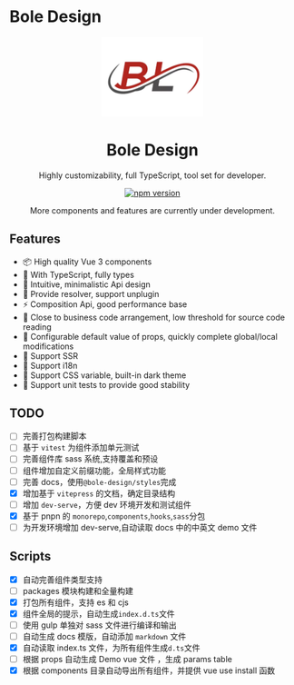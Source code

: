 # Bole Design

<p align="center">
  <a href="https://www.vexipui.com/" target="_blank" rel="noopener noreferrer">
    <img src="./docs/public/bl-logo.png" width="180" style="width: 180px;" />
  </a>
</p>

<h1 align="center">Bole Design</h1>

<p align="center">
  Highly customizability, full TypeScript, tool set for developer.
</p>

<p align="center">
  <a href="https://www.npmjs.com/package/vexip-ui" target="_blank">
    <img src="https://img.shields.io/github/package-json/v/JiuRanYa/bole-design" alt="npm version"/>
  </a>
</p>

<p align="center">
  More components and features are currently under development.
</p>

## Features

- 📦 High quality Vue 3 components
- 🔨 With TypeScript, fully types
- 📐 Intuitive, minimalistic Api design
- 🛫 Provide resolver, support unplugin
- ⚡ Composition Api, good performance base
- 👀 Close to business code arrangement, low threshold for source code reading
- 🔧 Configurable default value of props, quickly complete global/local modifications
- 🚤 Support SSR
- 🚩 Support i18n
- 🎨 Support CSS variable, built-in dark theme
- 💪 Support unit tests to provide good stability

## TODO

- [ ] 完善打包构建脚本
- [ ] 基于 `vitest` 为组件添加单元测试
- [ ] 完善组件库 sass 系统,支持覆盖和预设
- [ ] 组件增加自定义前缀功能，全局样式功能
- [ ] 完善 docs，使用`@bole-design/styles`完成
- [x] 增加基于 `vitepress` 的文档，确定目录结构
- [ ] 增加 `dev-serve`，方便 dev 环境开发和测试组件
- [x] 基于 pnpn 的 `monorepo`,`components`,`hooks`,`sass`分包
- [ ] 为开发环境增加 dev-serve,自动读取 docs 中的中英文 demo 文件

## Scripts

- [x] 自动完善组件类型支持
- [ ] packages 模块构建和全量构建
- [x] 打包所有组件，支持 es 和 cjs
- [x] 组件全局的提示，自动生成`index.d.ts`文件
- [ ] 使用 gulp 单独对 sass 文件进行编译和输出
- [ ] 自动生成 docs 模版，自动添加 `markdown` 文件
- [x] 自动读取 index.ts 文件，为所有组件生成`d.ts`文件
- [ ] 根据 props 自动生成 Demo vue 文件 ，生成 params table
- [x] 根据 components 目录自动导出所有组件，并提供 vue use install 函数
